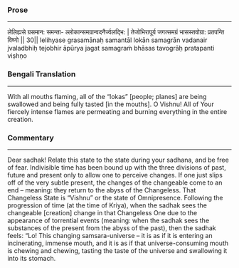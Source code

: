 ### Prose 
 --- 
लेलिह्यसे ग्रसमान: समन्ता-
ल्लोकान्समग्रान्वदनैर्ज्वलद्भि: |
तेजोभिरापूर्य जगत्समग्रं
भासस्तवोग्रा: प्रतपन्ति विष्णो || 30||
lelihyase grasamānaḥ samantāl
lokān samagrān vadanair jvaladbhiḥ
tejobhir āpūrya jagat samagraṁ
bhāsas tavogrāḥ pratapanti viṣhṇo

### Bengali Translation 
 --- 
With all mouths flaming, all of the “lokas” [people; planes] are being swallowed and being fully tasted [in the mouths]. O Vishnu! All of Your fiercely intense flames are permeating and burning everything in the entire creation. 

### Commentary 
 --- 
Dear sadhak! Relate this state to the state during your sadhana, and be free of fear. Indivisible time has been bound up with the three divisions of past, future and present only to allow one to perceive changes. If one just slips off of the very subtle present, the changes of the changeable come to an end – meaning: they return to the abyss of the Changeless. That Changeless State is “Vishnu” or the state of Omnipresence. Following the progression of time (at the time of Kriya), when the sadhak sees the changeable [creation] change in that Changeless One due to the appearance of torrential events (meaning: when the sadhak sees the substances of the present from the abyss of the past), then the sadhak feels: “Lo! This changing samsara-universe – it is as if it is entering an incinerating, immense mouth, and it is as if that universe-consuming mouth is chewing and chewing, tasting the taste of the universe and swallowing it into its stomach. 
